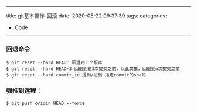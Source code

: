 <!--
 * @Author: your name
 * @Date: 2020-05-22 09:37:39
 * @LastEditTime: 2020-05-22 09:38:44
 * @LastEditors: Please set LastEditors
 * @Description: In User Settings Edit
 * @FilePath: \hexoBlog\source\_posts\2020-05-22-git基本操作-回滚.md
--> 
---
title: git基本操作-回滚
date: 2020-05-22 09:37:39
tags:
categories:
- Code
---

### 回退命令
```
$ git reset --hard HEAD^ 回退到上个版本
$ git reset --hard HEAD~3 回退到前3次提交之前，以此类推，回退到n次提交之前
$ git reset --hard commit_id 退到/进到 指定commit的sha码
```

### 强推到远程：
```
$ git push origin HEAD --force
```